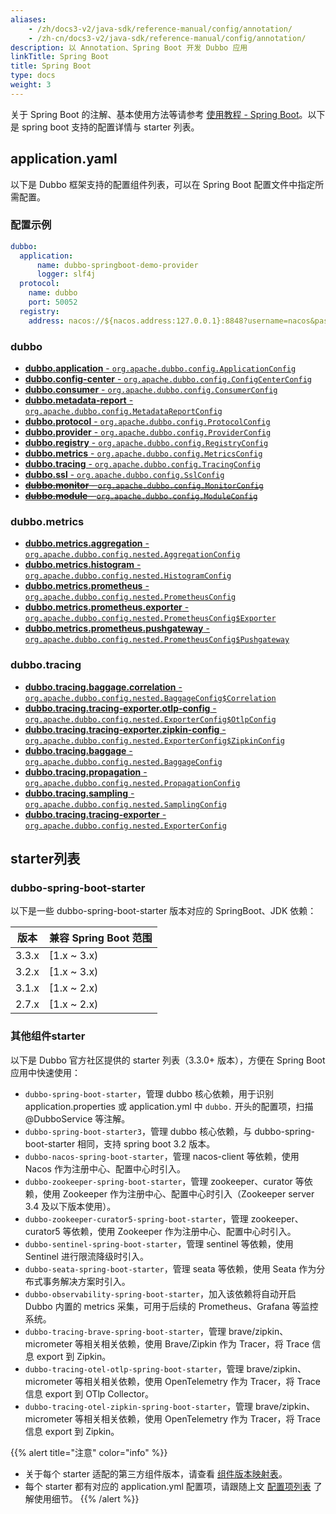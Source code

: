 ```yaml
---
aliases:
    - /zh/docs3-v2/java-sdk/reference-manual/config/annotation/
    - /zh-cn/docs3-v2/java-sdk/reference-manual/config/annotation/
description: 以 Annotation、Spring Boot 开发 Dubbo 应用
linkTitle: Spring Boot
title: Spring Boot
type: docs
weight: 3
---
```


关于 Spring Boot 的注解、基本使用方法等请参考 [使用教程 - Spring Boot](/zh-cn/overview/mannual/java-sdk/tasks/develop/springboot/)。以下是 spring boot 支持的配置详情与 starter 列表。

## application.yaml

以下是 Dubbo 框架支持的配置组件列表，可以在 Spring Boot 配置文件中指定所需配置。

### 配置示例

```yaml
dubbo:
  application:
      name: dubbo-springboot-demo-provider
      logger: slf4j
  protocol:
    name: dubbo
    port: 50052
  registry:
    address: nacos://${nacos.address:127.0.0.1}:8848?username=nacos&password=nacos
```

### dubbo
* [**dubbo.application** - `org.apache.dubbo.config.ApplicationConfig`](../../properties#dubboapplication)
* [**dubbo.config-center** - `org.apache.dubbo.config.ConfigCenterConfig`](../../properties#dubboconfig-center)
* [**dubbo.consumer** - `org.apache.dubbo.config.ConsumerConfig`](../../properties#dubboconsumer)
* [**dubbo.metadata-report** - `org.apache.dubbo.config.MetadataReportConfig`](../../properties#dubbometadata-report)
* [**dubbo.protocol** - `org.apache.dubbo.config.ProtocolConfig`](../../properties#dubboprotocol)
* [**dubbo.provider** - `org.apache.dubbo.config.ProviderConfig`](../../properties#dubboprovider)
* [**dubbo.registry** - `org.apache.dubbo.config.RegistryConfig`](../../properties#dubboregistry)
* [**dubbo.metrics** - `org.apache.dubbo.config.MetricsConfig`](../../properties#dubbometrics)
* [**dubbo.tracing** - `org.apache.dubbo.config.TracingConfig`](../../properties#dubbotracing)
* [**dubbo.ssl** - `org.apache.dubbo.config.SslConfig`](../../properties#dubbossl)
* ~~[**dubbo.monitor** - `org.apache.dubbo.config.MonitorConfig`](../../properties#dubbomonitor)~~
* ~~[**dubbo.module** - `org.apache.dubbo.config.ModuleConfig`](../../properties#dubbomodule)~~

### dubbo.metrics
* [**dubbo.metrics.aggregation** - `org.apache.dubbo.config.nested.AggregationConfig`](../../properties#dubbometricsaggregation)
* [**dubbo.metrics.histogram** - `org.apache.dubbo.config.nested.HistogramConfig`](../../properties#dubbometricshistogram)
* [**dubbo.metrics.prometheus** - `org.apache.dubbo.config.nested.PrometheusConfig`](../../properties#dubbometricsprometheus)
* [**dubbo.metrics.prometheus.exporter** - `org.apache.dubbo.config.nested.PrometheusConfig$Exporter`](../../properties#dubbometricsprometheusexporter)
* [**dubbo.metrics.prometheus.pushgateway** - `org.apache.dubbo.config.nested.PrometheusConfig$Pushgateway`](../../properties#dubbometricsprometheuspushgateway)

### dubbo.tracing
* [**dubbo.tracing.baggage.correlation** - `org.apache.dubbo.config.nested.BaggageConfig$Correlation`](../../properties#dubbotracingbaggage.correlation)
* [**dubbo.tracing.tracing-exporter.otlp-config** - `org.apache.dubbo.config.nested.ExporterConfig$OtlpConfig`](../../properties#dubbotracingtracing-exporterotlp-config)
* [**dubbo.tracing.tracing-exporter.zipkin-config** - `org.apache.dubbo.config.nested.ExporterConfig$ZipkinConfig`](../../properties#dubbotracingtracing-exporterzipkin-config)
* [**dubbo.tracing.baggage** - `org.apache.dubbo.config.nested.BaggageConfig`](../../properties#dubbotracingbaggage)
* [**dubbo.tracing.propagation** - `org.apache.dubbo.config.nested.PropagationConfig`](../../properties#dubbotracingpropagation)
* [**dubbo.tracing.sampling** - `org.apache.dubbo.config.nested.SamplingConfig`](../../properties#dubbotracingsampling)
* [**dubbo.tracing.tracing-exporter** - `org.apache.dubbo.config.nested.ExporterConfig`](../../properties#dubbotracingtracing-exporter)

## starter列表

### dubbo-spring-boot-starter
以下是一些 dubbo-spring-boot-starter 版本对应的 SpringBoot、JDK 依赖：

| 版本    | 兼容 Spring Boot 范围 |
|-------|---------------|
| 3.3.x | [1.x ~ 3.x)   |
| 3.2.x | [1.x ~ 3.x)   |
| 3.1.x | [1.x ~ 2.x)   |
| 2.7.x | [1.x ~ 2.x)   |

### 其他组件starter

以下是 Dubbo 官方社区提供的 starter 列表（3.3.0+ 版本），方便在 Spring Boot 应用中快速使用：
* `dubbo-spring-boot-starter`，管理 dubbo 核心依赖，用于识别 application.properties 或 application.yml 中 `dubbo.` 开头的配置项，扫描 @DubboService 等注解。
* `dubbo-spring-boot-starter3`，管理 dubbo 核心依赖，与 dubbo-spring-boot-starter 相同，支持 spring boot 3.2 版本。
* `dubbo-nacos-spring-boot-starter`，管理 nacos-client 等依赖，使用 Nacos 作为注册中心、配置中心时引入。
* `dubbo-zookeeper-spring-boot-starter`，管理 zookeeper、curator 等依赖，使用 Zookeeper 作为注册中心、配置中心时引入（Zookeeper server 3.4 及以下版本使用）。
* `dubbo-zookeeper-curator5-spring-boot-starter`，管理 zookeeper、curator5 等依赖，使用 Zookeeper 作为注册中心、配置中心时引入。
* `dubbo-sentinel-spring-boot-starter`，管理 sentinel 等依赖，使用 Sentinel 进行限流降级时引入。
* `dubbo-seata-spring-boot-starter`，管理 seata 等依赖，使用 Seata 作为分布式事务解决方案时引入。
* `dubbo-observability-spring-boot-starter`，加入该依赖将自动开启 Dubbo 内置的 metrics 采集，可用于后续的 Prometheus、Grafana 等监控系统。
* `dubbo-tracing-brave-spring-boot-starter`，管理 brave/zipkin、micrometer 等相关相关依赖，使用 Brave/Zipkin 作为 Tracer，将 Trace 信息 export 到 Zipkin。
* `dubbo-tracing-otel-otlp-spring-boot-starter`，管理 brave/zipkin、micrometer 等相关相关依赖，使用 OpenTelemetry 作为 Tracer，将 Trace 信息 export 到 OTlp Collector。
* `dubbo-tracing-otel-zipkin-spring-boot-starter`，管理 brave/zipkin、micrometer 等相关相关依赖，使用 OpenTelemetry 作为 Tracer，将 Trace 信息 export 到 Zipkin。

{{% alert title="注意" color="info" %}}
* 关于每个 starter 适配的第三方组件版本，请查看 [组件版本映射表](/zh-cn/overview/mannual/java-sdk/versions/#版本说明)。
* 每个 starter 都有对应的 application.yml 配置项，请跟随上文 [配置项列表](./#配置示例) 了解使用细节。
{{% /alert %}}
